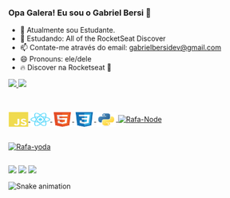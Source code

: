 ### Opa Galera! Eu sou o Gabriel Bersi 👋

- 🔭 Atualmente sou Estudante. 
- 🌱 Estudando:  All of the RocketSeat Discover 
- 📫 Contate-me através do email: gabrielbersidev@gmail.com 
- 😄 Pronouns: ele/dele 
- 🔥 Discover na Rocketseat 🚀

<div>
  <a href="https://github.com/gabrielbersidev">
  <img height="180em" src="https://github-readme-stats.vercel.app/api?username=gabrielbersidev&show_icons=true&theme=dracula&include_all_commits=true&count_private=true"/>
  <img height="180em" src="https://github-readme-stats.vercel.app/api/top-langs/?username=gabrielbersidev&layout=compact&langs_count=7&theme=dracula"/>
</div>
  
  ##
  
  <div style="display: inline_block"><br>
  <img align="center" alt="Rafa-Js" height="30" width="40" src="https://raw.githubusercontent.com/devicons/devicon/master/icons/javascript/javascript-plain.svg">
  <img align="center" alt="Rafa-React" height="30" width="40" src="https://raw.githubusercontent.com/devicons/devicon/master/icons/react/react-original.svg">
  <img align="center" alt="Rafa-HTML" height="30" width="40" src="https://raw.githubusercontent.com/devicons/devicon/master/icons/html5/html5-original.svg">
  <img align="center" alt="Rafa-CSS" height="30" width="40" src="https://raw.githubusercontent.com/devicons/devicon/master/icons/css3/css3-original.svg">
  <img align="center" alt="Rafa-Python" height="30" width="40" src="https://raw.githubusercontent.com/devicons/devicon/master/icons/python/python-original.svg">
  <img align="center" alt="Rafa-Node" height="30" width="40" src="https://cdn.jsdelivr.net/gh/devicons/devicon/icons/nodejs/nodejs-original.svg" />


</div>
  
  ##
  
  <img align="center" alt="Rafa-yoda" src="https://media3.giphy.com/media/qgQUggAC3Pfv687qPC/giphy.gif?cid=ecf05e47fyv5ifknaxj6dzdpml48bf3qamzygmkifmpgugkc&rid=giphy.gif&ct=g">
  
  ##
  
  <div> 
  <a href="https://instagram.com/g_bersi" target="_blank"><img src="https://img.shields.io/badge/-Instagram-%23E4405F?style=for-the-badge&logo=instagram&logoColor=white" target="_blank"></a>
  <a href = "mailto:gabrielbersidev@gmail.com"><img src="https://img.shields.io/badge/-Gmail-%23333?style=for-the-badge&logo=gmail&logoColor=white" target="_blank"></a>
  <a href="https://www.linkedin.com/in/gabriel-lopes-bersi-de-andrade-185959244/" target="_blank"><img src="https://img.shields.io/badge/-LinkedIn-%230077B5?style=for-the-badge&logo=linkedin&logoColor=white" target="_blank"></a>
    
  ![Snake animation](https://github.com/rafaballerini/gabrielbersidev/blob/output/github-contribution-grid-snake.svg)
    
</div>
